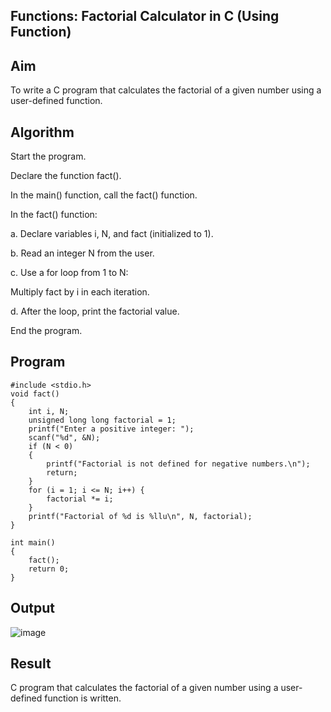 ## Functions: Factorial Calculator in C (Using Function)
## Aim
To write a C program that calculates the factorial of a given number using a user-defined function.

## Algorithm
Start the program.

Declare the function fact().

In the main() function, call the fact() function.

In the fact() function:

a. Declare variables i, N, and fact (initialized to 1).

b. Read an integer N from the user.

c. Use a for loop from 1 to N:

Multiply fact by i in each iteration.

d. After the loop, print the factorial value.

End the program.

## Program
```
#include <stdio.h>
void fact()
{
    int i, N;
    unsigned long long factorial = 1;
    printf("Enter a positive integer: ");
    scanf("%d", &N);
    if (N < 0)
    {
        printf("Factorial is not defined for negative numbers.\n");
        return;
    }
    for (i = 1; i <= N; i++) {
        factorial *= i;
    }
    printf("Factorial of %d is %llu\n", N, factorial);
}

int main() 
{
    fact();
    return 0;
}
```

## Output
![image](https://github.com/user-attachments/assets/1038cbda-3b7f-4208-a0ca-ac664f3ac56b)

## Result
C program that calculates the factorial of a given number using a user-defined function is written.
